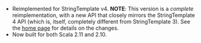* Reimplemented for StringTemplate v4. **NOTE**: This version is a _complete_
  reimplementation, with a new API that closely mirrors the StringTemplate 4
  API (which is, itself, completely different from StringTemplate 3). See the
  [home page](http://software.clapper.org/scalasti/) for details on the changes.
* Now built for both Scala 2.11 and 2.10.
